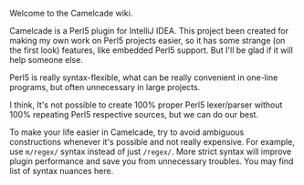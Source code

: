 Welcome to the Camelcade wiki.

Camelcade is a Perl5 plugin for IntelliJ IDEA. This project been created for making my own work on Perl5 projects easier, so it has some strange (on the first look) features, like embedded Perl5 support. But I'll be glad if it will help someone else.

Perl5 is really syntax-flexible, what can be really convenient in one-line programs, but often unnecessary in large projects. 

I think, It's not possible to create 100% proper Perl5 lexer/parser without 100% repeating Perl5 respective sources, but we can do our best.

To make your life easier in Camelcade, try to avoid ambiguous constructions whenever it's possible and not really expensive. For example, use `m/regex/` syntax instead of just `/regex/`. More strict syntax will improve plugin performance and save you from unnecessary troubles. You may find list of syntax nuances here.
